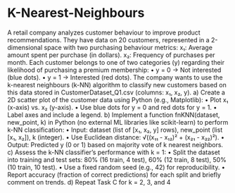 # K-Nearest-Neighbours
A retail company analyzes customer behaviour to improve product
recommendations. They have data on 20 customers, represented in a 2-dimensional space with
two purchasing behaviour metrics:
x₁: Average amount spent per purchase (in dollars).
x₂: Frequency of purchases per month.
Each customer belongs to one of two categories (y) regarding their likelihood of purchasing a
premium membership:
• y = 0 → Not interested (blue dots).
• y = 1 → Interested (red dots).
The company wants to use the k-nearest neighbours (k-NN) algorithm to classify new
customers based on this data stored in CustomerDataset_Q1.csv (columns: x₁, x₂, y).
a) Create a 2D scatter plot of the customer data using Python (e.g., Matplotlib):
• Plot x₁ (x-axis) vs. x₂ (y-axis).
• Use blue dots for y = 0 and red dots for y = 1.
• Label axes and include a legend.
b) Implement a function fnKNN(dataset, new_point, k) in Python (no external ML libraries
like scikit-learn) to perform k-NN classification:
• Input: dataset (list of [x₁, x₂, y] rows), new_point (list [x₁, x₂]), k (integer).
• Use Euclidean distance: √((x₁₁ - x₁₂)² + (x₂₁ - x₂₂)²).
• Output: Predicted y (0 or 1) based on majority vote of k nearest neighbors.
c) Assess the k-NN classifier’s performance with k = 1:
• Split the dataset into training and test sets: 80% (16 train, 4 test), 60% (12 train,
8 test), 50% (10 train, 10 test).
• Use a fixed random seed (e.g., 42) for reproducibility.
• Report accuracy (fraction of correct predictions) for each split and briefly
comment on trends.
d) Repeat Task C for k = 2, 3, and 4
